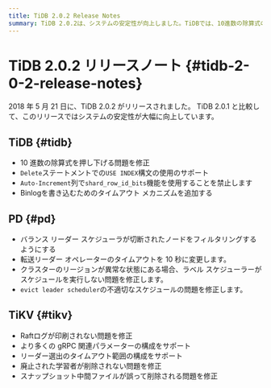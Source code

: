 ```yaml
---
title: TiDB 2.0.2 Release Notes
summary: TiDB 2.0.2は、システムの安定性が向上しました。TiDBでは、10進数の除算式の問題が修正され、`Delete`ステートメントでの`USE INDEX`構文のサポートが追加されました。PDでは、バランス リーダー スケジューラが切断されたノードをフィルタリングし、転送リーダー オペレーターのタイムアウトを10秒に変更しました。TiKVでは、Raftログが印刷されない問題が修正され、より多くの gRPC 関連パラメーターの構成がサポートされました。
---
```


# TiDB 2.0.2 リリースノート {#tidb-2-0-2-release-notes}

2018 年 5 月 21 日に、TiDB 2.0.2 がリリースされました。 TiDB 2.0.1 と比較して、このリリースではシステムの安定性が大幅に向上しています。

## TiDB {#tidb}

-   10 進数の除算式を押し下げる問題を修正
-   `Delete`ステートメントでの`USE INDEX`構文の使用のサポート
-   `Auto-Increment`列で`shard_row_id_bits`機能を使用することを禁止します
-   Binlogを書き込むためのタイムアウト メカニズムを追加する

## PD {#pd}

-   バランス リーダー スケジューラが切断されたノードをフィルタリングするようにする
-   転送リーダー オペレーターのタイムアウトを 10 秒に変更します。
-   クラスターのリージョンが異常な状態にある場合、ラベル スケジューラーがスケジュールを実行しない問題を修正します。
-   `evict leader scheduler`の不適切なスケジュールの問題を修正します。

## TiKV {#tikv}

-   Raftログが印刷されない問題を修正
-   より多くの gRPC 関連パラメーターの構成をサポート
-   リーダー選出のタイムアウト範囲の構成をサポート
-   廃止された学習者が削除されない問題を修正
-   スナップショット中間ファイルが誤って削除される問題を修正
